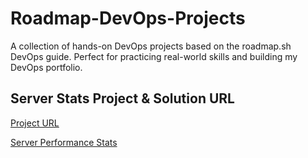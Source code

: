 # Roadmap-DevOps-Projects
A collection of hands-on DevOps projects based on the roadmap.sh DevOps guide. Perfect for practicing real-world skills and building my DevOps portfolio.


## Server Stats Project & Solution URL

[Project URL](https://roadmap.sh/projects/server-stats)

[Server Performance Stats](https://github.com/munirmahmud/Roadmap-DevOps-Projects/tree/main/Server-Performance-Stats)
